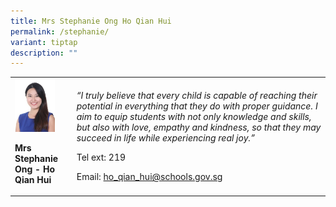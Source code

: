 ```yaml
---
title: Mrs Stephanie Ong Ho Qian Hui
permalink: /stephanie/
variant: tiptap
description: ""
---
```

<p></p>
<table>
<tbody>
<tr>
<td rowspan="1" colspan="1">
<div class="isomer-image-wrapper">
<img style="width: 75%;" height="auto" width="100%" src="/images/pam9.jpg">
</div>
<p><strong>Mrs Stephanie Ong - Ho Qian Hui</strong>
</p>
</td>
<td rowspan="1" colspan="1">
<p><em>“I truly believe that every child is capable of reaching their potential in everything that they do with proper guidance. I aim to equip students with not only knowledge and skills, but also with love, empathy and kindness, so that they may succeed in life while experiencing real joy.”</em>
</p>
<p>Tel ext: 219</p>
<p>Email:&nbsp;<a href="mailto:ho_qian_hui@schools.gov.sg" rel="noopener noreferrer nofollow" target="_blank">ho_qian_hui@schools.gov.sg</a>
</p>
</td>
</tr>
</tbody>
</table>
<p></p>